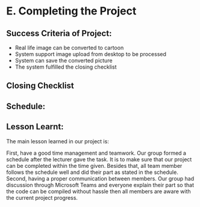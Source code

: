 # E. Completing the Project

## Success Criteria of Project:
- Real life image can be converted to cartoon
- System support image upload from desktop to be processed
- System can save the converted picture 
- The system fulfilled the closing checklist

## Closing Checklist

## Schedule:

## Lesson Learnt:
The main lesson learned in our project is:

First, have a good time management and teamwork. Our group formed a schedule after the lecturer gave the task. It is to make sure that our project can be completed within the time given. Besides that, all team member follows the schedule well and did their part as stated in the schedule.
Second, having a proper communication between members. Our group had discussion through Microsoft Teams and everyone explain their part so that the code can be compiled without hassle then all members are aware with the current project progress.
